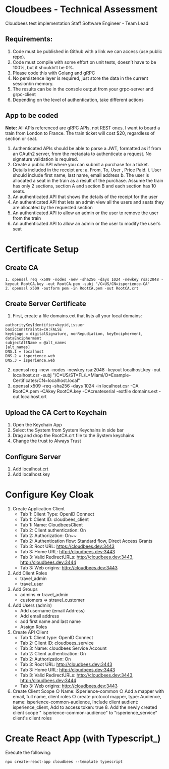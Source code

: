 # Cloudbees - Technical Assessment
Cloudbees test implementation
Staff Software Engineer  - Team Lead
 
## Requirements:
1. Code must be published in Github with a link we can access (use public repo).
2. Code must compile with some effort on unit tests, doesn’t have to be 100%, but it shouldn’t be 0%.
3. Please code this with Golang and gRPC
4. No persistence layer is required, just store the data in the current session/in memory.
5. The results can be in the console output from your grpc-server and grpc-client
6. Depending on the level of authentication, take different actions

## App to be coded
__Note:__ All APIs referenced are gRPC APIs, not REST ones.
I want to board a train from London to France. The train ticket will cost $20, regardless of section or seat.
1. Authenticated APIs should be able to parse a JWT, formatted as if from an OAuth2 server, from the metadata to authenticate a request. No signature validation is required.
2. Create a public API where you can submit a purchase for a ticket. Details included in the receipt are:
a. From, To, User , Price Paid.
i. User should include first name, last name, email address
b. The user is allocated a seat in the train as a result of the purchase. Assume the train has only 2 sections, section A and section B and each section has 10 seats.
3. An authenticated API that shows the details of the receipt for the user
4. An authenticated API that lets an admin view all the users and seats they are allocated by the requested section
5. An authenticated API to allow an admin or the user to remove the user from the train
6. An authenticated API to allow an admin or the user to modify the user’s seat



# Certificate Setup
## Create CA
	1. openssl req -x509 -nodes -new -sha256 -days 1024 -newkey rsa:2048 -keyout RootCA.key -out RootCA.pem -subj "/C=US/CN=isperience-CA"
	2. openssl x509 -outform pem -in RootCA.pem -out RootCA.crt

## Create Server Certificate

1. First, create a file domains.ext that lists all your local domains:

```
authorityKeyIdentifier=keyid,issuer
basicConstraints=CA:FALSE
keyUsage = digitalSignature, nonRepudiation, keyEncipherment, dataEncipherment
subjectAltName = @alt_names
[alt_names]
DNS.1 = localhost
DNS.2 = isperience.web 
DNS.3 = isperience.web
```

2. openssl req -new -nodes -newkey rsa:2048 -keyout localhost.key -out localhost.csr -subj "/C=US/ST=FL/L=Miami/O=Example-Certificates/CN=localhost.local"
3. openssl x509 -req -sha256 -days 1024 -in localhost.csr -CA RootCA.pem -CAkey RootCA.key -CAcreateserial -extfile domains.ext -out localhost.crt

## Upload the CA Cert to Keychain
1. Open the Keychain App
2. Select the System from System Keychains in side bar
3. Drag and drop the RootCA.crt file to the System keychains
4. Change the trust to Always Trust

## Configure Server
1. Add localhost.crt
2. Add localhost.key

# Configure Key Cloak
1. Create Application Client
	- Tab 1: Client Type: OpenID Connect
	- Tab 1: Client ID: cloudbees_client
	- Tab 1: Name: CloudbeesClient
	- Tab 2: Client authentication: On
	- Tab 2: Authorization: On~~
	- Tab 2: Authentication flow: Standard flow, Direct Access Grants
	- Tab 3: Root URL: https://cloudbees.dev:3443
	- Tab 3: Home URL: http://cloudbees.dev:3443
	- Tab 3: Valid RedirectURLs:  http://cloudbees.dev:3443, http://cloudbees.dev:3444
	- Tab 3: Web origins: http://cloudbees.dev:3443
4. Add Client Roles
	- travel_admin
	- travel_user
5. Add Groups
	- admins => travel_admin
	- customers => stravel_customer
6. Add Users (admin)
	- Add username (email Address)
	- Add email address
	- add first name and last name
	- Assign Roles
7. Create API Client
	- Tab 1: Client type: OpenID Connect
	- Tab 2: Client ID: cloudbees_service
	- Tab 3: Name: cloudbees Service Account
	- Tab 2: Client authentication: On
	- Tab 2: Authorization: On
	- Tab 3: Root URL: http://cloudbees.dev:3443
	- Tab 3: Home URL: http://cloudbees.dev:3443
	- Tab 3: Valid RedirectURLs:  http://cloudbees.dev:3443, http://cloudbees.dev:3444
	- Tab 3: Web origins:  http://cloudbees.dev:3443
7. Create Client Scope
		○   Name: iSperience-common
		○   Add a mapper with email, full name, client roles
		○   create protocol mapper, type: Audience, name: isperience-common-audience, Include client audient: isperience_client, Add to access token: true
	8. Add the newly created client scope " isperience-common-audience" to "isperience_service" client's client roles

# Create React App (with Typescript_)

Execute the following:

```
npx create-react-app cloudbees --template typescript
```


